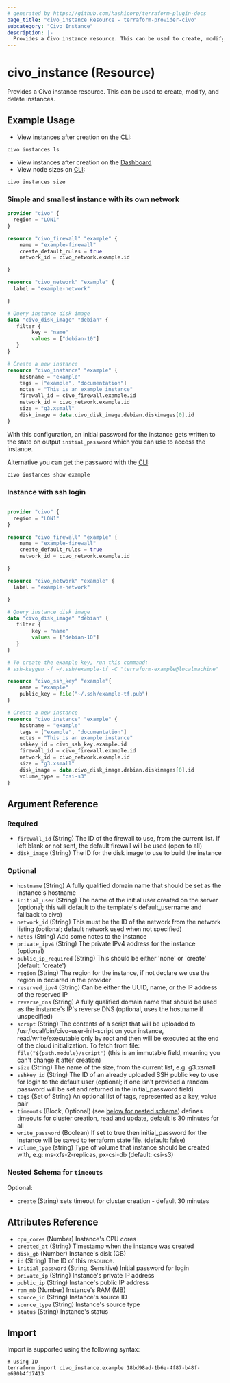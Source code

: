 ```yaml
---
# generated by https://github.com/hashicorp/terraform-plugin-docs
page_title: "civo_instance Resource - terraform-provider-civo"
subcategory: "Civo Instance"
description: |-
  Provides a Civo instance resource. This can be used to create, modify, and delete instances.
---
```


# civo_instance (Resource)

Provides a Civo instance resource. This can be used to create, modify, and delete instances.

## Example Usage

* View instances after creation on the [CLI](https://www.civo.com/docs/overview/civo-cli):
```
civo instances ls
```
* View instances after creation on the [Dashboard](https://dashboard.civo.com/instances)
* View node sizes on [CLI](https://www.civo.com/docs/overview/civo-cli):

```
civo instances size
```

### Simple and smallest instance with its own network

```terraform
provider "civo" {
  region = "LON1"
}

resource "civo_firewall" "example" {
    name = "example-firewall"
    create_default_rules = true
    network_id = civo_network.example.id

}

resource "civo_network" "example" {
  label = "example-network"

}

# Query instance disk image
data "civo_disk_image" "debian" {
   filter {
        key = "name"
        values = ["debian-10"]
   }
}

# Create a new instance
resource "civo_instance" "example" {
    hostname = "example"
    tags = ["example", "documentation"]
    notes = "This is an example instance"
    firewall_id = civo_firewall.example.id
    network_id = civo_network.example.id
    size = "g3.xsmall"
    disk_image = data.civo_disk_image.debian.diskimages[0].id
}
```

With this configuration, an initial password for the instance gets written to the state on output `initial_password` which you can use to access the instance.

Alternative you can get the password with the [CLI](https://www.civo.com/docs/overview/civo-cli):

```
civo instances show example
```

### Instance with ssh login

```terraform

provider "civo" {
  region = "LON1"
}

resource "civo_firewall" "example" {
    name = "example-firewall"
    create_default_rules = true
    network_id = civo_network.example.id

}

resource "civo_network" "example" {
  label = "example-network"

}

# Query instance disk image
data "civo_disk_image" "debian" {
   filter {
        key = "name"
        values = ["debian-10"]
   }
}

# To create the example key, run this command:
# ssh-keygen -f ~/.ssh/example-tf -C "terraform-example@localmachine"

resource "civo_ssh_key" "example"{
    name = "example"
    public_key = file("~/.ssh/example-tf.pub")
}

# Create a new instance
resource "civo_instance" "example" {
    hostname = "example"
    tags = ["example", "documentation"]
    notes = "This is an example instance"
    sshkey_id = civo_ssh_key.example.id
    firewall_id = civo_firewall.example.id
    network_id = civo_network.example.id
    size = "g3.xsmall"
    disk_image = data.civo_disk_image.debian.diskimages[0].id
    volume_type = "csi-s3"
}

```


## Argument Reference

### Required

- `firewall_id` (String) The ID of the firewall to use, from the current list. If left blank or not sent, the default firewall will be used (open to all)
- `disk_image` (String) The ID for the disk image to use to build the instance

### Optional

- `hostname` (String) A fully qualified domain name that should be set as the instance's hostname
- `initial_user` (String) The name of the initial user created on the server (optional; this will default to the template's default_username and fallback to civo)
- `network_id` (String) This must be the ID of the network from the network listing (optional; default network used when not specified)
- `notes` (String) Add some notes to the instance
- `private_ipv4` (String) The private IPv4 address for the instance (optional)
- `public_ip_required` (String) This should be either 'none' or 'create' (default: 'create')
- `region` (String) The region for the instance, if not declare we use the region in declared in the provider
- `reserved_ipv4` (String) Can be either the UUID, name, or the IP address of the reserved IP
- `reverse_dns` (String) A fully qualified domain name that should be used as the instance's IP's reverse DNS (optional, uses the hostname if unspecified)
- `script` (String) The contents of a script that will be uploaded to /usr/local/bin/civo-user-init-script on your instance, read/write/executable only by root and then will be executed at the end of the cloud initialization. To fetch from file: `file("${path.module}/script")` (this is an immutable field, meaning you can't change it after creation)
- `size` (String) The name of the size, from the current list, e.g. g3.xsmall
- `sshkey_id` (String) The ID of an already uploaded SSH public key to use for login to the default user (optional; if one isn't provided a random password will be set and returned in the initial_password field)
- `tags` (Set of String) An optional list of tags, represented as a key, value pair
- `timeouts` (Block, Optional) (see [below for nested schema](#nestedblock--timeouts)) defines timeouts for cluster creation, read and update, default is 30 minutes for all
- `write_password` (Boolean) If set to true then initial_password for the instance will be saved to terraform state file. (default: false)
- `volume_type` (string) Type of volume that instance should be created with, e.g: ms-xfs-2-replicas, px-csi-db (default: csi-s3)

<a id="nestedblock--timeouts"></a>
### Nested Schema for `timeouts`

Optional:

- `create` (String) sets timeout for cluster creation - default 30 minutes

## Attributes Reference

- `cpu_cores` (Number) Instance's CPU cores
- `created_at` (String) Timestamp when the instance was created
- `disk_gb` (Number) Instance's disk (GB)
- `id` (String) The ID of this resource.
- `initial_password` (String, Sensitive) Initial password for login
- `private_ip` (String) Instance's private IP address
- `public_ip` (String) Instance's public IP address
- `ram_mb` (Number) Instance's RAM (MB)
- `source_id` (String) Instance's source ID
- `source_type` (String) Instance's source type
- `status` (String) Instance's status



## Import

Import is supported using the following syntax:

```shell
# using ID
terraform import civo_instance.example 18bd98ad-1b6e-4f87-b48f-e690b4fd7413
```
